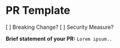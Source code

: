 # PR Template
[ ] Breaking Change?
[ ] Security Measure?

**Brief statement of your PR:** `Lorem ipsum..`